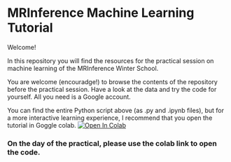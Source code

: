 # MRInference Machine Learning Tutorial

Welcome!

In this repository you will find the resources for the practical session on machine learning of the MRInference Winter School.

You are welcome (encouradge!) to browse the contents of the repository before the practical session. Have a look at the data and try the code for yourself.
All you need is a Google account.

You can find the entire Python script above (as .py and .ipynb files), but for a more interactive learning experience, I recommend that you open the tutorial in Goggle colab. [![Open In Colab](https://colab.research.google.com/assets/colab-badge.svg)](https://colab.research.google.com/github/googlecolab/colabtools/blob/master/notebooks/colab-github-demo.ipynb)

### On the day of the practical, please use the colab link to open the code.

